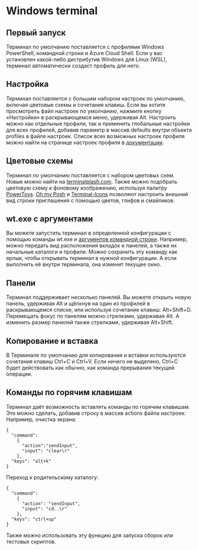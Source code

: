 # Windows terminal

## Первый запуск

Терминал по умолчанию поставляется с профилями Windows PowerShell, командной строки и Azure Cloud Shell. Если у вас установлен какой-либо дистрибутив Windows для Linux (WSL), терминал автоматически создаст профиль для него.

## Настройка

Терминал поставляется с большим набором настроек по умолчанию, включая цветовые схемы и сочетания клавиш. Если вы хотите просмотреть файл настроек по умолчанию, нажмите кнопку «Настройки» в раскрывающемся меню, удерживая Alt.
Настроить можно как отдельные профили, так и применить глобальные настройки для всех профилей, добавив параметр в массив defaults внутри объекта profiles в файле настроек. Список всех возможных настроек профиля можно найти на странице настроек профиля в [документации](https://docs.microsoft.com/windows/terminal/customize-settings/profile-settings).

## Цветовые схемы

Терминал по умолчанию поставляется с набором цветовых схем. Новые можно найти на [terminalplash.com](https://terminalsplash.com/). Также можно подобрать цветовую схему к фоновому изображению, используя палитру [PowerToys](https://github.com/microsoft/PowerToys/wiki/ColorPicker-Overview).
[Oh my Posh](https://ohmyposh.dev/) и [Terminal-Icons](https://github.com/devblackops/Terminal-Icons) позволяют настроить внешний вид строки приглашения с помощью цветов, глифов и смайликов.

## wt.exe с аргументами

Вы можете запустить терминал в определенной конфигурации с помощью команды wt.exe и [аргументов командной строки](https://docs.microsoft.com/windows/terminal/command-line-arguments?tabs=windows). Например, можно передать вид расположения вкладок и панелей, а также их начальные каталоги и профили. Можно сохранить эту команду как ярлык, чтобы открывать терминал в нужной конфигурации. А если выполнить её внутри терминала, она изменит текущее окно.

## Панели

Терминал поддерживает несколько панелей. Вы можете открыть новую панель, удерживая Alt и щёлкнув на один из профилей в раскрывающемся списке, или используя сочетание клавиш: Alt+Shift+D. Перемещать фокус по панелям можно стрелками, удерживая Alt. А изменить размер панелей также стрелками, удерживая Alt+Shift.

## Копирование и вставка

В Терминале по умолчанию для копирования и вставки используются сочетания клавиш Ctrl+C и Ctrl+V. Если ничего не выделено, Ctrl+C будет действовать как обычно, как команда прерывания текущей операции.

## Команды по горячим клавишам

Терминал даёт возможность вставлять команды по горячим клавишам. Это можно сделать, добавив строку в массив actions файла настроек:
Например, очистка экрана:

```
{
  "command":
    {
      "action":"sendInput",
      "input": "clear\r"
    },
  "keys": "alt+k"
}
```

Переход к родительскому каталогу:

```
{
  "command":
    {
      "action": "sendInput",
      "input": "cd..\r"
    },
  "keys": "ctrl+up"
}
```

Также можно использовать эту функцию для запуска сборок или тестовых скриптов.
